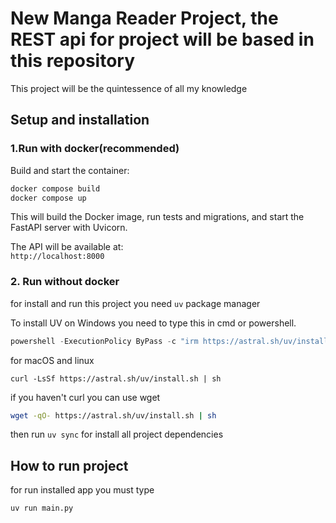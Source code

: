#   New Manga Reader Project, the REST api for project will be based in this repository

This project will be the quintessence of all my knowledge

## Setup and installation


###    1.Run with docker(recommended)

Build and start the container:

```bash
docker compose build
docker compose up
```

This will build the Docker image, run tests and migrations, and start the FastAPI server with Uvicorn.

The API will be available at:  
`http://localhost:8000`


###    2. Run without docker

for install and run this project you need `uv` package manager

To install UV on Windows you need to type this in cmd or powershell.
```powershell
powershell -ExecutionPolicy ByPass -c "irm https://astral.sh/uv/install.ps1 | iex"
```

for macOS and linux
```
curl -LsSf https://astral.sh/uv/install.sh | sh
```

if you haven't curl you can use wget

```bash
wget -qO- https://astral.sh/uv/install.sh | sh
```

then run `uv sync` for install all project dependencies




## How to run project

for run installed app you must type
```bash
uv run main.py
```


